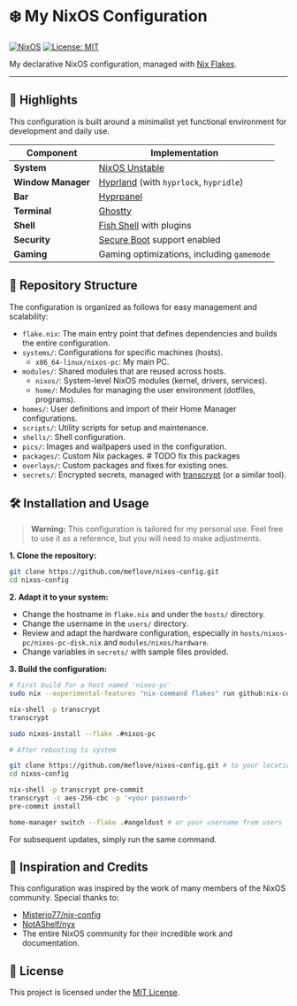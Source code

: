 # ❄️ My NixOS Configuration

[![NixOS](https://img.shields.io/badge/NixOS-unstable-blue.svg?style=for-the-badge&logo=NixOS)](https://nixos.org)
[![License: MIT](https://img.shields.io/badge/License-MIT-yellow.svg?style=for-the-badge)](https://opensource.org/licenses/MIT)

My declarative NixOS configuration, managed with [Nix Flakes](https://nixos.wiki/wiki/Flakes).

---

## 🚀 Highlights

This configuration is built around a minimalist yet functional environment for development and daily use.

| Component          | Implementation                                                     |
| ------------------ | ------------------------------------------------------------------ |
| **System**         | [NixOS Unstable](https://nixos.org/channels/nixos-unstable)        |
| **Window Manager** | [Hyprland](https://hyprland.org/) (with `hyprlock`, `hypridle`)    |
| **Bar**            | [Hyprpanel](https://github.com/hyprland-community/hyprpanel)       |
| **Terminal**       | [Ghostty](https://github.com/ghostty-org/ghostty)                  |
| **Shell**          | [Fish Shell](https://fishshell.com/) with plugins                  |
| **Security**       | [Secure Boot](https://nixos.wiki/wiki/Secure_Boot) support enabled |
| **Gaming**         | Gaming optimizations, including `gamemode`                         |

## 📂 Repository Structure

The configuration is organized as follows for easy management and scalability:

- `flake.nix`: The main entry point that defines dependencies and builds the entire configuration.
- `systems/`: Configurations for specific machines (hosts).
  - `x86_64-linux/nixos-pc`: My main PC.
- `modules/`: Shared modules that are reused across hosts.
  - `nixos/`: System-level NixOS modules (kernel, drivers, services).
  - `home/`: Modules for managing the user environment (dotfiles, programs).
- `homes/`: User definitions and import of their Home Manager configurations.
- `scripts/`: Utility scripts for setup and maintenance.
- `shells/`: Shell configuration.
- `pics/`: Images and wallpapers used in the configuration.
- `packages/`: Custom Nix packages. # TODO fix this packages
- `overlays/`: Custom packages and fixes for existing ones.
- `secrets/`: Encrypted secrets, managed with [transcrypt](https://github.com/elasticdog/transcrypt) (or a similar tool).

## 🛠️ Installation and Usage

> **Warning:** This configuration is tailored for my personal use. Feel free to use it as a reference, but you will need to make adjustments.

**1. Clone the repository:**

```bash
git clone https://github.com/meflove/nixos-config.git
cd nixos-config
```

**2. Adapt it to your system:**

- Change the hostname in `flake.nix` and under the `hosts/` directory.
- Change the username in the `users/` directory.
- Review and adapt the hardware configuration, especially in `hosts/nixos-pc/nixos-pc-disk.nix` and `modules/nixos/hardware`.
- Change variables in `secrets/` with sample files provided.

**3. Build the configuration:**

```bash
# First build for a host named 'nixos-pc'
sudo nix --experimental-features "nix-command flakes" run github:nix-community/disko/latest -- --mode destroy,format,mount --flake .#pcDisk # or your disko config name in flake.nix

nix-shell -p transcrypt
transcrypt

sudo nixos-install --flake .#nixos-pc

# After rebooting to system

git clone https://github.com/meflove/nixos-config.git # to your location
cd nixos-config

nix-shell -p transcrypt pre-commit
transcrypt -c aes-256-cbc -p '<your password>'
pre-commit install

home-manager switch --flake .#angeldust # or your username from users
```

For subsequent updates, simply run the same command.

## 🙏 Inspiration and Credits

This configuration was inspired by the work of many members of the NixOS community. Special thanks to:

- [Misterio77/nix-config](https://github.com/Misterio77/nix-config)
- [NotAShelf/nyx](https://github.com/NotAShelf/nyx)
- The entire NixOS community for their incredible work and documentation.

## 📜 License

This project is licensed under the [MIT License](LICENSE).
